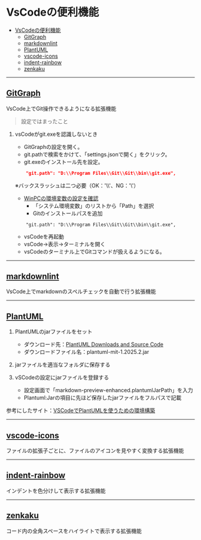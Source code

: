 
# VsCodeの便利機能

- [VsCodeの便利機能](#vscodeの便利機能)
  - [GitGraph](#gitgraph)
  - [markdownlint](#markdownlint)
  - [PlantUML](#plantuml)
  - [vscode-icons](#vscode-icons)
  - [indent-rainbow](#indent-rainbow)
  - [zenkaku](#zenkaku)

---

## [GitGraph](https://marketplace.visualstudio.com/items?itemName=mhutchie.git-graph)

VsCode上でGit操作できるようになる拡張機能

> 設定ではまったこと

1. vsCodeがgit.exeを認識しないとき

   * GitGraphの設定を開く。
   * git.pathで検索をかけて、「settings.jsonで開く」をクリック。
   * git.exeのインストール先を設定。

    ```settings.json
        "git.path": "D:\\Program Files\\Git\\Git\\bin\\git.exe",
    ```

    ※バックスラッシュは二つ必要（OK：'\\\\'、NG：'\\'）

    * [WinPCの環境変数の設定を確認](https://terakoya.sejuku.net/question/detail/35391)
      * 「システム環境変数」のリストから「Path」を選択
      * Gitのインストールパスを追加

    ```システム環境変数
        "git.path": "D:\\Program Files\\Git\\Git\\bin\\git.exe",
    ```

    * vsCodeを再起動
    * vsCode->表示->ターミナルを開く
    * vsCodeのターミナル上でGitコマンドが扱えるようになる。

---

## [markdownlint](https://marketplace.visualstudio.com/items?itemName=DavidAnson.vscode-markdownlint)

VsCode上でmarkdownのスペルチェックを自動で行う拡張機能

---

## [PlantUML](https://marketplace.visualstudio.com/items?itemName=jebbs.plantuml)

1. PlantUMLのjarファイルをセット
    * ダウンロード先：[PlantUML Downloads and Source Code](https://plantuml.com/ja/download)
    * ダウンロードファイル名：plantuml-mit-1.2025.2.jar

2. jarファイルを適当なフォルダに保存する
3. vSCodeの設定にjarファイルを登録する
   * 設定画面で「markdown-preview-enhanced.plantumlJarPath」を入力
   * Plantuml:Jarの項目に先ほど保存したjarファイルをフルパスで記載

参考にしたサイト：[VSCodeでPlantUMLを使うための環境構築](https://overworker.hatenablog.jp/entry/2024/02/17/231225)

---

## [vscode-icons](https://marketplace.visualstudio.com/items?itemName=vscode-icons-team.vscode-icons)

ファイルの拡張子ごとに、ファイルのアイコンを見やすく変換する拡張機能

---

## [indent-rainbow](https://marketplace.visualstudio.com/items?itemName=oderwat.indent-rainbow)

インデントを色分けして表示する拡張機能

---

## [zenkaku](https://marketplace.visualstudio.com/items?itemName=mosapride.zenkaku)

コード内の全角スペースをハイライトで表示する拡張機能
